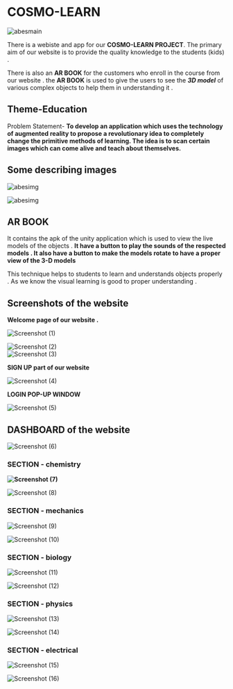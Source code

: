 # COSMO-LEARN

![abesmain](https://user-images.githubusercontent.com/47947329/66733950-2214f200-ee16-11e9-9d15-883bd64067ee.png)

There is a webiste and app for our <b>COSMO-LEARN PROJECT</b>. The primary aim of our website is to provide the quality knowledge to the students (kids) . 

There is also an <b>AR BOOK</b> for the customers who enroll in the course from our website .
the <b>AR BOOK</b> is used to give the users to see the <b><i>3D model</i></b> of various complex objects to help them in understanding it .

## Theme-Education

Problem Statement- <b>To develop an application which uses the technology of augmented reality to propose a revolutionary idea to completely change the primitive methods of learning. The idea is to scan certain images which can come alive and teach about themselves.</b> 



## Some describing images

![abesimg](https://user-images.githubusercontent.com/47947329/66733763-694eb300-ee15-11e9-9c84-b7610fd3461e.jpg)
  
![abesimg](https://user-images.githubusercontent.com/47947329/66734387-c2b7e180-ee17-11e9-8b38-ce70460c3c12.png)


## AR BOOK

It contains the apk of the unity application which is used to view the live models of the objects . 
<b>It have a button to play the  sounds of the respected models . </b>
<b>It also have a button to make the models rotate to have a proper view of the 3-D models</b>

This technique helps to students to learn and understands objects properly  . 
As we know the visual learning is good to proper understanding .

## Screenshots of the website 

<b>Welcome page of our website .</b>

![Screenshot (1)](https://user-images.githubusercontent.com/47947329/66801738-fc97ef00-eece-11e9-8506-b3edb002034c.png)

![Screenshot (2)](https://user-images.githubusercontent.com/47947329/66801804-408af400-eecf-11e9-8381-ff848799a7e6.png)
<br>
![Screenshot (3)](https://user-images.githubusercontent.com/47947329/66801805-41238a80-eecf-11e9-9515-51802bc2a8f3.png)


<b>SIGN UP part of our website</b>

![Screenshot (4)](https://user-images.githubusercontent.com/47947329/66801912-9790c900-eecf-11e9-8b1b-bacefcc7ad6a.png)

<b>LOGIN POP-UP WINDOW</b>

![Screenshot (5)](https://user-images.githubusercontent.com/47947329/66801951-b68f5b00-eecf-11e9-9b80-f26787cd3c97.png)

## DASHBOARD of the website

![Screenshot (6)](https://user-images.githubusercontent.com/47947329/66802012-f6eed900-eecf-11e9-8b68-c360331bd027.png)

### SECTION - chemistry
<b>![Screenshot (7)](https://user-images.githubusercontent.com/47947329/66802440-4550a780-eed1-11e9-8e19-0246e9dc9068.png)</b>

![Screenshot (8)](https://user-images.githubusercontent.com/47947329/66802441-4550a780-eed1-11e9-980a-b147ba54e8a0.png)

### SECTION - mechanics
![Screenshot (9)](https://user-images.githubusercontent.com/47947329/66802711-3d453780-eed2-11e9-8507-39a98632d043.png)

![Screenshot (10)](https://user-images.githubusercontent.com/47947329/66802712-3d453780-eed2-11e9-8ed0-f82ec9d78b1f.png)

### SECTION - biology

![Screenshot (11)](https://user-images.githubusercontent.com/47947329/66802841-9f05a180-eed2-11e9-84bd-9cb73ba89444.png)

![Screenshot (12)](https://user-images.githubusercontent.com/47947329/66802843-9f9e3800-eed2-11e9-9924-b3daa35fc1a9.png)

### SECTION - physics

![Screenshot (13)](https://user-images.githubusercontent.com/47947329/66803117-91045080-eed3-11e9-8d36-ec4698daaa8e.png)

![Screenshot (14)](https://user-images.githubusercontent.com/47947329/66803119-919ce700-eed3-11e9-9d72-84be262d77c1.png)

### SECTION - electrical


![Screenshot (15)](https://user-images.githubusercontent.com/47947329/66803335-299ad080-eed4-11e9-88d2-a351eede5d03.png)

![Screenshot (16)](https://user-images.githubusercontent.com/47947329/66803336-2a336700-eed4-11e9-8d8a-6ba2704a1ab0.png)
